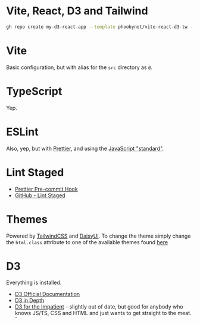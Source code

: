 # Vite, React, D3 and Tailwind

```bash
gh repo create my-d3-react-app --template phoobynet/vite-react-d3-tw --private --clone
```

# Vite

Basic configuration, but with alias for the `src` directory as `@`.

# TypeScript

Yep.

# ESLint

Also, yep, but with [Prettier](https://prettier.io/), and using the [JavaScript "standard"](https://standardjs.com/).

# Lint Staged

- [Prettier Pre-commit Hook](https://prettier.io/docs/en/precommit.html)
- [GitHub - Lint Staged](https://github.com/okonet/lint-staged)

# Themes

Powered by [TailwindCSS](https://tailwindcss.com/docs/guides/vite) and [DaisyUI](https://daisyui.com/). To change the theme simply change the `html.class` attribute to one of the available themes found [here](https://daisyui.com/docs/themes/)

# D3

Everything is installed.

- [D3 Official Documentation](https://github.com/d3/d3/wiki)
- [D3 in Depth](https://www.d3indepth.com/introduction/)
- [D3 for the Impatient](https://www.oreilly.com/library/view/d3-for-the/9781492046783/) - slightly out of date, but good for anybody who knows JS/TS, CSS and HTML and just wants to get straight to the meat.
  ˘
